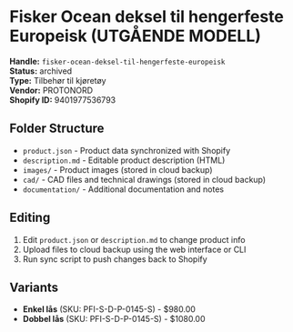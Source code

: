 # Fisker Ocean deksel til hengerfeste Europeisk (UTGÅENDE MODELL)

**Handle:** `fisker-ocean-deksel-til-hengerfeste-europeisk`  
**Status:** archived  
**Type:** Tilbehør til kjøretøy  
**Vendor:** PROTONORD  
**Shopify ID:** 9401977536793  

## Folder Structure

- `product.json` - Product data synchronized with Shopify
- `description.md` - Editable product description (HTML)
- `images/` - Product images (stored in cloud backup)
- `cad/` - CAD files and technical drawings (stored in cloud backup)
- `documentation/` - Additional documentation and notes

## Editing

1. Edit `product.json` or `description.md` to change product info
2. Upload files to cloud backup using the web interface or CLI
3. Run sync script to push changes back to Shopify

## Variants

- **Enkel lås** (SKU: PFI-S-D-P-0145-S) - $980.00
- **Dobbel lås** (SKU: PFI-S-D-P-0145-S) - $1080.00
